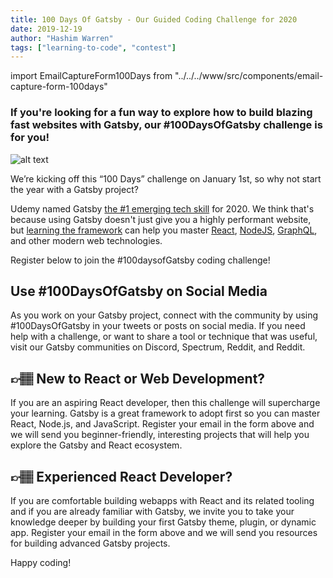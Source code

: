 ```yaml
---
title: 100 Days Of Gatsby - Our Guided Coding Challenge for 2020
date: 2019-12-19
author: "Hashim Warren"
tags: ["learning-to-code", "contest"]
---
```


import EmailCaptureForm100Days from "../../../www/src/components/email-capture-form-100days"

### If you're looking for a fun way to explore how to build blazing fast websites with Gatsby, our #100DaysOfGatsby challenge is for you!

![alt text](/100daysofgatsby.png "100 Days of Gatsby")

We’re kicking off this “100 Days” challenge on January 1st, so why not start the year with a Gatsby project?

Udemy named Gatsby [the #1 emerging tech skill](https://www.cnbc.com/2019/12/02/10-hottest-tech-skills-that-could-pay-off-most-in-2020-says-new-report.html) for 2020. We think that's because using Gatsby doesn't just give you a highly performant website, but [learning the framework](/blog/2019-05-03-how-gatsby-helped-jump-start-my-engineering-career/) can help you master [React](/docs/glossary/react/), [NodeJS](/docs/glossary/node/), [GraphQL](/docs/glossary/graphql/), and other modern web technologies.

Register below to join the #100daysofGatsby coding challenge!

<EmailCaptureForm100Days signupMessage="Get weekly updates on new challenges, ideas for where to start, and step-by-step documentation for completing the challenge." />

## Use #100DaysOfGatsby on Social Media

As you work on your Gatsby project, connect with the community by using #100DaysOfGatsby in your tweets or posts on social media. If you need help with a challenge, or want to share a tool or technique that was useful, visit our Gatsby communities on Discord, Spectrum, Reddit, and Reddit.

## 👉🏽 New to React or Web Development?

If you are an aspiring React developer, then this challenge will supercharge your learning. Gatsby is a great framework to adopt first so you can master React, Node.js, and JavaScript. Register your email in the form above and we will send you beginner-friendly, interesting projects that will help you explore the Gatsby and React ecosystem.

## 👉🏽 Experienced React Developer?

If you are comfortable building webapps with React and its related tooling and if you are already familiar with Gatsby, we invite you to take your knowledge deeper by building your first Gatsby theme, plugin, or dynamic app. Register your email in the form above and we will send you resources for building advanced Gatsby projects.

Happy coding!
